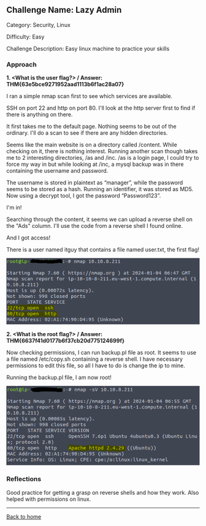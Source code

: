 ## Challenge Name: Lazy Admin
Category: Security, Linux

Difficulty: Easy

Challenge Description: Easy linux machine to practice your skills

### Approach

**1. <What is the user flag?> / Answer: THM{63e5bce9271952aad1113b6f1ac28a07}**
  
  I ran a simple nmap scan first to see which services are available.
  
  SSH on port 22 and http on port 80. I'll look at the http server first to find if there is anything on there.
  
  It first takes me to the default page. Nothing seems to be out of the ordinary. I'll do a scan to see if there are any hidden directories.
  
  Seems like the main website is on a directory called /content. While checking on it, there is nothing interest. Running another scan though takes me to 2 interesting directories, /as and /inc. /as is a login page, I could try to force my way in but while looking at /inc, a mysql backup was in there containing the username and password.
  
  The username is stored in plaintext as “manager”, while the password seems to be stored as a hash. Running an identifier, it was stored as MD5. Now using a decrypt tool, I got the password “Password123”.
  
  I'm in!
  
  Searching through the content, it seems we can upload a reverse shell on the "Ads" column. I'll use the code from a reverse shell I found online.
  
  And I got access!
  
  There is a user named itguy that contains a file named user.txt, the first flag!
  
  
  ![img](<https://github.com/saucea/CTFs/blob/main/TryHackMe/RootMe/Screenshots/Ports.PNG>)


**2. <What is the root flag?> / Answer: THM{6637f41d0177b6f37cb20d775124699f}**
  
  Now checking permissions, I can run backup.pl file as root. It seems to use a file named /etc/copy.sh containing a reverse shell. I have necessary permissions to edit this file, so all I have to do is change the ip to mine.
  
  Running the backup.pl file, I am now root!

  ![img](<https://github.com/saucea/CTFs/blob/main/TryHackMe/RootMe/Screenshots/Apache_Version.PNG>)




  
### Reflections

Good practice for getting a grasp on reverse shells and how they work. Also helped with permissions on linux.
  

---
[Back to home](<https://github.com/saucea/CTFs/blob/main/README.md>)
